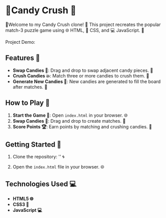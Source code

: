  # 🍬Candy Crush 🍭

🎉Welcome to my Candy Crush clone! 🎉 This project recreates the popular match-3 puzzle game using 🌐 HTML, 🎨 CSS, and 💻 JavaScript. 🍬

Project Demo: 

## Features 🌟

- **Swap Candies 🔄**: Drag and drop to swap adjacent candy pieces. 🍭
- **Crush Candies 💥**: Match three or more candies to crush them. 🍬
- **Generate New Candies 🎉**: New candies are generated to fill the board after matches. 🍭

## How to Play 🍭

1. **Start the Game 🚀**: Open `index.html` in your browser. 🌐
2. **Swap Candies 🍬**: Drag and drop to create matches. 🔄
3. **Score Points 🏆**: Earn points by matching and crushing candies. 🍭

## Getting Started 🚀

1. Clone the repository: '' 🌀
   
2. Open the `index.html` file in your browser. 🌐

## Technologies Used 💻

- **HTML5 🌐**
- **CSS3 🎨**
- **JavaScript 💻**


